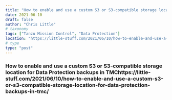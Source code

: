 ```yaml
---
title: "How to enable and use a custom S3 or S3-compatible storage location for Data Protection backups in TMC"
date: 2021-06-10
draft: false
author: "Chris Little"
# taxonomy
tags: ["Tanzu Mission Control", "Data Protection"]
location: "https://little-stuff.com/2021/06/10/how-to-enable-and-use-a-custom-s3-or-s3-compatible-storage-location-for-data-protection-backups-in-tmc/"
# type
type: "post"
---
```

### How to enable and use a custom S3 or S3-compatible storage location for Data Protection backups in TMChttps://little-stuff.com/2021/06/10/how-to-enable-and-use-a-custom-s3-or-s3-compatible-storage-location-for-data-protection-backups-in-tmc/
